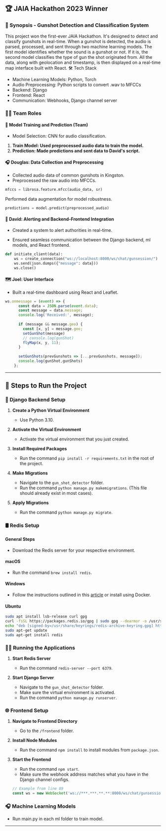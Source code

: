 ## 🏆 JAIA Hackathon 2023 Winner

### 📣 Synopsis - Gunshot Detection and Classification System

This project won the first-ever JAIA Hackathon. It's designed to detect and classify gunshots in real-time. When a gunshot is detected, the audio is parsed, processed, and sent through two machine learning models. The first model identifies whether the sound is a gunshot or not. If it is, the second model classifies the type of gun the shot originated from. All the data, along with geolocation and timestamp, is then displayed on a real-time map interface built with React.
🛠️ Tech Stack

- Machine Learning Models: Python, Torch
- Audio Preprocessing: Python scripts to convert .wav to MFCCs
- Backend: Django
- Frontend: React
- Communication: Webhooks, Django channel server

### 🧑‍💻 Team Roles

#### 🤖 Model Training and Prediction (Team)

- Model Selection: CNN for audio classification.

1. **Train Model: Used preprocessed audio data to train the model.**
2. **Prediction: Made predictions and sent data to David's script.**

#### 🎧 Douglas: Data Collection and Preprocessing

- Collected audio data of common gunshots in Kingston.
- Preprocessed the raw audio into MFCCs.

```python
mfccs = librosa.feature.mfcc(audio_data, sr)
```
Performed data augmentation for model robustness.
```python
predictions = model.predict(preprocessed_audio)
```

#### 🚨 David: Alerting and Backend-Frontend Integration

- Created a system to alert authorities in real-time.

- Ensured seamless communication between the Django backend, ml models, and React frontend.

```python
def initiate_client(data):
    ws = create_connection("ws://localhost:8000/ws/chat/gunsession/")
    ws.send(json.dumps({"message": data}))
    ws.close()
```

#### 🗺️ Joel: User Interface

- Built a real-time dashboard using React and Leaflet.

```javascript
ws.onmessage = (event) => {
      const data = JSON.parse(event.data);
      const message = data.message;
      console.log('Received:', message);
    
      if (message && message.geo) {
        const [x, y] = message.geo;
        setGunShot(message)
        // console.log(gunShot)
        flyMap(x, y, 11);
      }
    
      setGunShots(prevGunshots => [...prevGunshots, message]);
      console.log(gunShot,gunShots)
    };
```

---

## 🚀 Steps to Run the Project

### 🐍 Django Backend Setup

1. **Create a Python Virtual Environment**  
   - Use Python 3.10.
   
2. **Activate the Virtual Environment**  
   - Activate the virtual environment that you just created.

3. **Install Required Packages**  
   - Run the command `pip install -r requirements.txt` in the root of the project.

4. **Make Migrations**  
   - Navigate to the `gun_shot_detector` folder.
   - Run the command `python manage.py makemigrations`. (This file should already exist in most cases).

5. **Apply Migrations**  
   - Run the command `python manage.py migrate`.

### 🛢️ Redis Setup

#### General Steps
- Download the Redis server for your respective environment.

#### macOS
- Run the command `brew install redis`.

#### Windows
- Follow the instructions outlined in this [article](https://redis.io/docs/getting-started/installation/install-redis-on-windows/) or install using Docker.

#### Ubuntu
```bash
sudo apt install lsb-release curl gpg
curl -fsSL https://packages.redis.io/gpg | sudo gpg --dearmor -o /usr/share/keyrings/redis-archive-keyring.gpg
echo "deb [signed-by=/usr/share/keyrings/redis-archive-keyring.gpg] https://packages.redis.io/deb $(lsb_release -cs) main" | sudo tee /etc/apt/sources.list.d/redis.list
sudo apt-get update
sudo apt-get install redis
```

### 🏃‍♂️ Running the Applications

1. **Start Redis Server**  
   - Run the command `redis-server --port 6379`.

2. **Start Django Server**  
   - Navigate to the `gun_shot_detector` folder.
   - Make sure the virtual environment is activated.
   - Run the command `python manage.py runserver`.

### 🌐 Frontend Setup

1. **Navigate to Frontend Directory**  
   - Go to the `/frontend` folder.

2. **Install Node Modules**  
   - Run the command `npm install` to install modules from `package.json`.

3. **Start the Frontend**  
   - Run the command `npm start`.
   - Make sure the webhook address matches what you have in the Django channel configs.
   ```javascript
   // Example from line 89
   const ws = new WebSocket('ws://***.***.**.**:8000/ws/chat/gunsession/');
   ```

### 🎧 Machine Learning Models
- Run main.py in each ml folder to train model.
---
